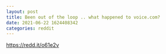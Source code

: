 ```yaml
--- 
layout: post 
title: Been out of the loop .. what happened to voice.com? 
date: 2021-06-22 1624408342 
categories: reddit 
--- 
```

https://redd.it/o61e2v